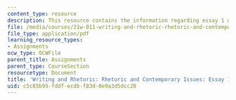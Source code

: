```yaml
---
content_type: resource
description: This resource contains the information regarding essay 1 workshop Instructions.
file: /media/courses/21w-011-writing-and-rhetoric-rhetoric-and-contemporary-issues-fall-2015/c5c85b95fddfecdbf83d0e9a3d5dcc28_MIT21W_011F15_essay1work.pdf
file_type: application/pdf
learning_resource_types:
- Assignments
ocw_type: OCWFile
parent_title: Assignments
parent_type: CourseSection
resourcetype: Document
title: 'Writing and Rhetoric: Rhetoric and Contemporary Issues: Essay 1 Workshop Instructions'
uid: c5c85b95-fddf-ecdb-f83d-0e9a3d5dcc28
---
```

